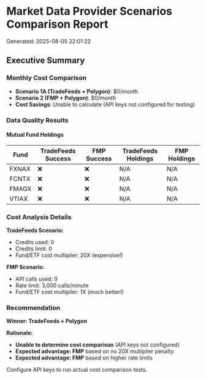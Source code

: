 # Market Data Provider Scenarios Comparison Report
Generated: 2025-08-05 22:01:22

## Executive Summary

### Monthly Cost Comparison
- **Scenario 1A (TradeFeeds + Polygon)**: $0/month
- **Scenario 2 (FMP + Polygon)**: $0/month
- **Cost Savings**: Unable to calculate (API keys not configured for testing)

### Data Quality Results

#### Mutual Fund Holdings
| Fund | TradeFeeds Success | FMP Success | TradeFeeds Holdings | FMP Holdings |
|------|-------------------|-------------|-------------------|-------------|
| FXNAX | ❌ | ❌ | N/A | N/A |
| FCNTX | ❌ | ❌ | N/A | N/A |
| FMAGX | ❌ | ❌ | N/A | N/A |
| VTIAX | ❌ | ❌ | N/A | N/A |

### Cost Analysis Details

**TradeFeeds Scenario:**
- Credits used: 0
- Credits limit: 0
- Fund/ETF cost multiplier: 20X (expensive!)

**FMP Scenario:**
- API calls used: 0
- Rate limit: 3,000 calls/minute
- Fund/ETF cost multiplier: 1X (much better!)

### Recommendation

**Winner: TradeFeeds + Polygon**

**Rationale:**
- **Unable to determine cost comparison** (API keys not configured)
- **Expected advantage: FMP** based on no 20X multiplier penalty
- **Expected advantage: FMP** based on higher rate limits

Configure API keys to run actual cost comparison tests.